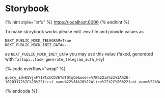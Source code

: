 # Storybook

{% hint style="info" %}
[https://localhost:6006](https://localhost:6006)
{% endhint %}

To make storybook works please edit .env file and provide values as

```
NEXT_PUBLIC_MOCK_TELEGRAM=True
NEXT_PUBLIC_MOCK_INIT_DATA=...
```

as `NEXT_PUBLIC_MOCK_INIT_DATA` you may use this value (faked, generated with `fastapi::task generate_telegram_auth_key`)

{% code overflow="wrap" %}
```
query_id=KSVjxFYIYtcUCDVEYdTOtqOe&user=%7B%22id%22%3A%20-10203172%2C%20%22first_name%22%3A%20%22Alice%22%2C%20%22last_name%22%3A%20%22Adventures%22%2C%20%22username%22%3A%20%22alice%22%2C%20%22language_code%22%3A%20%22en%22%2C%20%22is_premium%22%3A%20true%2C%20%22allows_write_to_pm%22%3A%20true%7D&auth_date=1716275610&hash=37d6c003068105af94cc162de4b0084750ce7dcfcc1911dd5aa374b364ac6bcd
```
{% endcode %}
